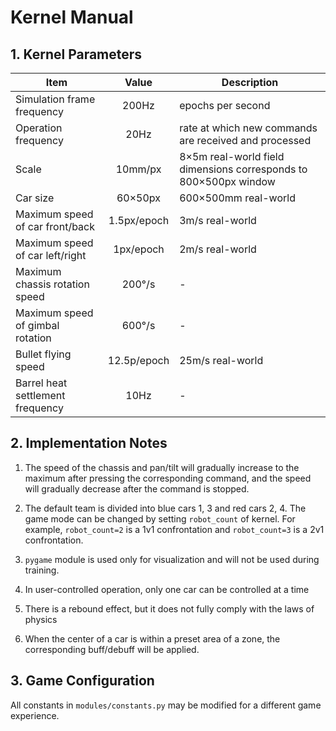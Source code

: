 # Kernel Manual

## 1. Kernel Parameters
| Item | Value | Description |
| --- | :---: | --- |
| Simulation frame frequency | 200Hz | epochs per second |
| Operation frequency | 20Hz | rate at which new commands are received and processed |
| Scale | 10mm/px | 8×5m real-world field dimensions corresponds to 800×500px window |
| Car size | 60×50px | 600×500mm real-world |
| Maximum speed of car front/back | 1.5px/epoch | 3m/s real-world |
| Maximum speed of car left/right | 1px/epoch | 2m/s real-world |
| Maximum chassis rotation speed | 200°/s | - |
| Maximum speed of gimbal rotation | 600°/s | - |
| Bullet flying speed | 12.5p/epoch | 25m/s real-world |
| Barrel heat settlement frequency | 10Hz | - |

## 2. Implementation Notes

1. The speed of the chassis and pan/tilt will gradually increase to the maximum after pressing 
the corresponding command, and the speed will gradually decrease after the command is stopped.

2. The default team is divided into blue cars 1, 3 and red cars 2, 4. The game mode can be changed by setting `robot_count` of kernel.
For example, `robot_count=2` is a 1v1 confrontation and `robot_count=3` is a 2v1 confrontation.

3. `pygame` module is used only for visualization and will not be used during training.

4. In user-controlled operation, only one car can be controlled at a time

5. There is a rebound effect, but it does not fully comply with the laws of physics

6. When the center of a car is within a preset area of a zone, the corresponding buff/debuff will be applied.

## 3. Game Configuration

All constants in `modules/constants.py` may be modified for a different game experience.
